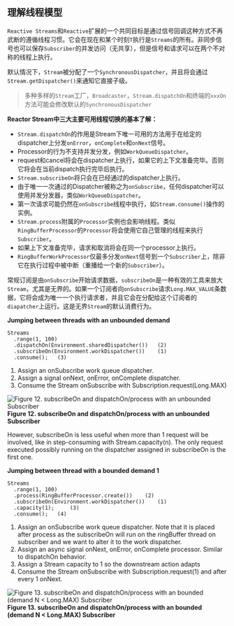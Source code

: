 
## 理解线程模型

`Reactive Streams`和`Reactive`扩展的一个共同目标是通过信号回调这种方式不再武断的遵循线程习惯。它会在现在和某个时刻`T`执行是`Streams`的所有。非同步信号也可以保存`Subscriber`的并发访问（无共享），但是信号和请求可以在两个不对称的线程上执行。

默认情况下，`Stream`被分配了一个`SynchronousDispatcher`，并且将会通过`Stream.getDispatcher()`来通知它直接子级。

> 多种多样的`Stream`工厂，`Broadcaster`，`Stream.dispatchOn`和终端的`xxxOn`方法可能会修改默认的`SynchronousDispatcher`

**Reactor Stream中三大主要可用线程切换的基本了解：**

* `Stream.dispatchOn`的作用是Stream下唯一可用的方法用于在给定的dispatcher上分发`onError`，`onComplete`和`onNext`信号。
 * Processor的行为不支持并发分发，例如`WorkQueueDispatcher`。
 * request和cancel将会在dispatcher上执行，如果它的上下文准备完毕。否则它将会在当前dispatch执行完毕后执行。
* `Stream.subscribeOn`将只会在已经通过的dispatcher上执行。
 * 由于唯一一次通过的Dispatcher被称之为`onSubscribe`，任何dispatcher可以使用并发分发器，类似`WorkQueueDispatcher`。
 * 第一次请求可能仍然在`onSubscribe`线程中执行，如`Stream.consume()`操作的实例。
* `Stream.process`附属的`Processor`实例也会影响线程。类似`RingBufferProcessor`的`Processor`将会使用它自己管理的线程来执行`Subscriber`。
 * 如果上下文准备完毕，请求和取消将会在同一个processor上执行。
 * `RingBufferWorkProcessor`仅最多分发`onNext`信号到一个`Subscriber`上，除非它在执行过程中被中断（重播给一个新的`Subscriber`）。

常规订阅是由`onSubscribe`开始请求数据，`subscribeOn`是一种有效的工具来放大`Stream`，尤其是无界的。如果一个订阅者向`onSubscribe`请求`Long.MAX_VALUE`条数据，它将会成为唯一一个执行请求者，并且它会在分配给这个订阅者的`diapatcher`上运行。这是无界`Stream`的默认消费行为。

**Jumping between threads with an unbounded demand**

```
Streams
  .range(1, 100)
  .dispatchOn(Environment.sharedDispatcher())   (2)
  .subscribeOn(Environment.workDispatcher())    (1)
  .consume();   (3)
```

1. Assign an onSubscribe work queue dispatcher.
1. Assign a signal onNext, onError, onComplete dispatcher.
1. Consume the Stream onSubscribe with Subscription.request(Long.MAX)

![Figure 12. subscribeOn and dispatchOn/process with an unbounded Subscriber](http://projectreactor.io/docs/reference/images/longMaxThreading.png)
**Figure 12. subscribeOn and dispatchOn/process with an unbounded Subscriber**

However, subscribeOn is less useful when more than 1 request will be involved, like in step-consuming with Stream.capacity(n). The only request executed possibly running on the dispatcher assigned in subscribeOn is the first one.

**Jumping between thread with a bounded demand 1**

```
Streams
  .range(1, 100)
  .process(RingBufferProcessor.create())    (2)
  .subscribeOn(Environment.workDispatcher())    (1)
  .capacity(1);     (3)
  .consume();   (4)
```

1. Assign an onSubscribe work queue dispatcher. Note that it is placed after process as the subscribeOn will run on the ringBuffer thread on subscriber and we want to alter it to the work dispatcher.
1. Assign an async signal onNext, onError, onComplete processor. Similar to dispatchOn behavior.
1. Assign a Stream capacity to 1 so the downstream action adapts
1. Consume the Stream onSubscribe with Subscription.request(1) and after every 1 onNext.

![Figure 13. subscribeOn and dispatchOn/process with an bounded (demand N < Long.MAX) Subscriber](http://projectreactor.io/docs/reference/images/nThreading.png)
**Figure 13. subscribeOn and dispatchOn/process with an bounded (demand N < Long.MAX) Subscriber**

